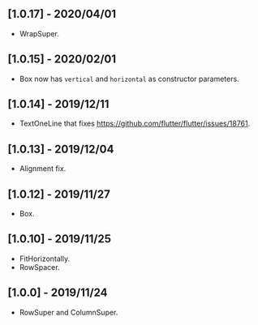 ## [1.0.17] - 2020/04/01

* WrapSuper.

## [1.0.15] - 2020/02/01

* Box now has `vertical` and `horizontal` as constructor parameters.

## [1.0.14] - 2019/12/11

* TextOneLine that fixes https://github.com/flutter/flutter/issues/18761.

## [1.0.13] - 2019/12/04

* Alignment fix.

## [1.0.12] - 2019/11/27

* Box.

## [1.0.10] - 2019/11/25

* FitHorizontally.
* RowSpacer.

## [1.0.0] - 2019/11/24

* RowSuper and ColumnSuper.

